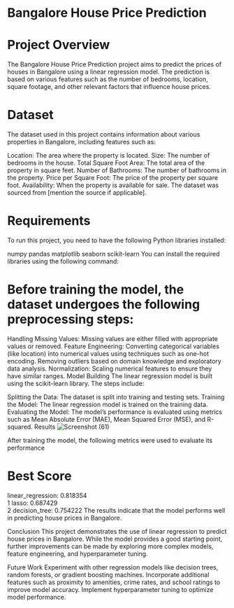 # Bangalore House Price Prediction

# Project Overview
The Bangalore House Price Prediction project aims to predict the prices of houses in Bangalore using a linear regression model. The prediction is based on various features such as the number of bedrooms, location, square footage, and other relevant factors that influence house prices.

# Dataset
The dataset used in this project contains information about various properties in Bangalore, including features such as:

Location: The area where the property is located.
Size: The number of bedrooms in the house.
Total Square Foot Area: The total area of the property in square feet.
Number of Bathrooms: The number of bathrooms in the property.
Price per Square Foot: The price of the property per square foot.
Availability: When the property is available for sale.
The dataset was sourced from [mention the source if applicable].

# Requirements
To run this project, you need to have the following Python libraries installed:

numpy
pandas
matplotlib
seaborn
scikit-learn
You can install the required libraries using the following command:



# Before training the model, the dataset undergoes the following preprocessing steps:

Handling Missing Values: Missing values are either filled with appropriate values or removed.
Feature Engineering:
Converting categorical variables (like location) into numerical values using techniques such as one-hot encoding.
Removing outliers based on domain knowledge and exploratory data analysis.
Normalization: Scaling numerical features to ensure they have similar ranges.
Model Building
The linear regression model is built using the scikit-learn library. The steps include:

Splitting the Data: The dataset is split into training and testing sets.
Training the Model: The linear regression model is trained on the training data.
Evaluating the Model: The model’s performance is evaluated using metrics such as Mean Absolute Error (MAE), Mean Squared Error (MSE), and R-squared.
Results
![Screenshot (61)](https://github.com/user-attachments/assets/566efe1f-d1f8-4f4e-8d48-7a628207aaa6)

After training the model, the following metrics were used to evaluate its performance
# Best Score
linear_regression:	0.818354	
1	lasso:	0.687429	
2	decision_tree:	0.754222
The results indicate that the model performs well in predicting house prices in Bangalore.



Conclusion
This project demonstrates the use of linear regression to predict house prices in Bangalore. While the model provides a good starting point, further improvements can be made by exploring more complex models, feature engineering, and hyperparameter tuning.

Future Work
Experiment with other regression models like decision trees, random forests, or gradient boosting machines.
Incorporate additional features such as proximity to amenities, crime rates, and school ratings to improve model accuracy.
Implement hyperparameter tuning to optimize model performance.
